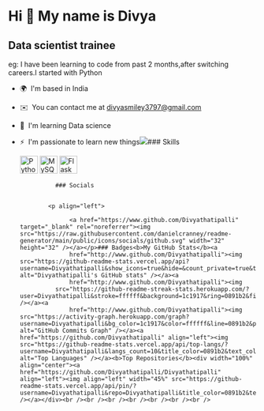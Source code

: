 Hi 👋 My name is Divya
======================

Data scientist trainee
----------------------

eg: I have been learning to code from past 2 months,after switching careers.I started with Python

*   🌍  I'm based in India
*   ✉️  You can contact me at [divyasmiley3797@gmail.com](mailto:divyasmiley3797@gmail.com)
*   🧠  I'm learning Data science
*   ⚡  I'm passionate to learn new things<a href="https://www.github.com/Divyathatipalli" target="_blank" rel="noreferrer"><img
                  src="https://img.shields.io/github/followers/Divyathatipalli?logo=github&style=for-the-badge&color=0891b2&labelColor=1c1917" /></a>### Skills<p align="left">
                                <a href="https://www.python.org/" target="_blank" rel="noreferrer"><img src="https://raw.githubusercontent.com/danielcranney/readme-generator/main/public/icons/skills/python-colored.svg" width="36" height="36" alt="Python" /></a>
                                <a href="https://www.mysql.com/" target="_blank" rel="noreferrer"><img src="https://raw.githubusercontent.com/danielcranney/readme-generator/main/public/icons/skills/mysql-colored.svg" width="36" height="36" alt="MySQL" /></a>
                                <a href="https://flask.palletsprojects.com/en/2.0.x/" target="_blank" rel="noreferrer"><img src="https://raw.githubusercontent.com/danielcranney/readme-generator/main/public/icons/skills/flask-colored.svg" width="36" height="36" alt="Flask" /></a>
                    </p>
                    
                  ### Socials
                  
                  
                <p align="left">
                          
                      <a href="https://www.github.com/Divyathatipalli" target="_blank" rel="noreferrer"><img src="https://raw.githubusercontent.com/danielcranney/readme-generator/main/public/icons/socials/github.svg" width="32" height="32" /></a></p>### Badges<b>My GitHub Stats</b><a
                      href="http://www.github.com/Divyathatipalli"><img src="https://github-readme-stats.vercel.app/api?username=Divyathatipalli&show_icons=true&hide=&count_private=true&title_color=0891b2&text_color=ffffff&icon_color=0891b2&bg_color=1c1917&hide_border=true&show_icons=true" alt="Divyathatipalli's GitHub stats" /></a><a
                      href="http://www.github.com/Divyathatipalli"><img
                  src="https://github-readme-streak-stats.herokuapp.com/?user=Divyathatipalli&stroke=ffffff&background=1c1917&ring=0891b2&fire=0891b2&currStreakNum=ffffff&currStreakLabel=0891b2&sideNums=ffffff&sideLabels=ffffff&dates=ffffff&hide_border=true" /></a><a
                      href="http://www.github.com/Divyathatipalli"><img src="https://activity-graph.herokuapp.com/graph?username=Divyathatipalli&bg_color=1c1917&color=ffffff&line=0891b2&point=ffffff&area_color=1c1917&area=true&hide_border=true&custom_title=GitHub%20Commits%20Graph" alt="GitHub Commits Graph" /></a><a href="https://github.com/Divyathatipalli" align="left"><img src="https://github-readme-stats.vercel.app/api/top-langs/?username=Divyathatipalli&langs_count=10&title_color=0891b2&text_color=ffffff&icon_color=0891b2&bg_color=1c1917&hide_border=true&locale=en&custom_title=Top%20%Languages" alt="Top Languages" /></a><b>Top Repositories</b><div width="100%" align="center"><a href="https://github.com/Divyathatipalli/Divyathatipalli" align="left"><img align="left" width="45%" src="https://github-readme-stats.vercel.app/api/pin/?username=Divyathatipalli&repo=Divyathatipalli&title_color=0891b2&text_color=ffffff&icon_color=0891b2&bg_color=1c1917&hide_border=true&locale=en" /></a></div><br /><br /><br /><br /><br /><br /><br />
